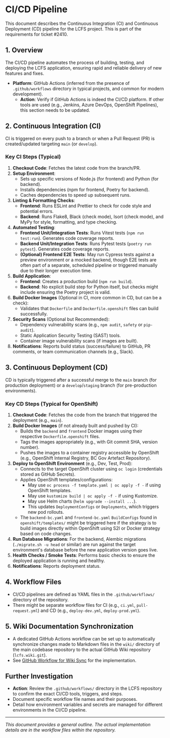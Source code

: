 # CI/CD Pipeline

This document describes the Continuous Integration (CI) and Continuous Deployment (CD) pipeline for the LCFS project. This is part of the requirements for ticket #2410.

## 1. Overview

The CI/CD pipeline automates the process of building, testing, and deploying the LCFS application, ensuring rapid and reliable delivery of new features and fixes.

*   **Platform**: GitHub Actions (inferred from the presence of `.github/workflows` directory in typical projects, and common for modern development).
    *   **Action**: Verify if GitHub Actions is indeed the CI/CD platform. If other tools are used (e.g., Jenkins, Azure DevOps, OpenShift Pipelines), this section needs to be updated.

## 2. Continuous Integration (CI)

CI is triggered on every push to a branch or when a Pull Request (PR) is created/updated targeting `main` (or `develop`).

### Key CI Steps (Typical)

1.  **Checkout Code**: Fetches the latest code from the branch/PR.
2.  **Setup Environment**: 
    *   Sets up specific versions of Node.js (for frontend) and Python (for backend).
    *   Installs dependencies (npm for frontend, Poetry for backend).
    *   Caches dependencies to speed up subsequent runs.
3.  **Linting & Formatting Checks**:
    *   **Frontend**: Runs ESLint and Prettier to check for code style and potential errors.
    *   **Backend**: Runs Flake8, Black (check mode), Isort (check mode), and MyPy for style, formatting, and type checking.
4.  **Automated Testing**:
    *   **Frontend Unit/Integration Tests**: Runs Vitest tests (`npm run test:run`). Generates code coverage reports.
    *   **Backend Unit/Integration Tests**: Runs Pytest tests (`poetry run pytest`). Generates code coverage reports.
    *   **(Optional) Frontend E2E Tests**: May run Cypress tests against a preview environment or a mocked backend, though E2E tests are often part of a separate, scheduled pipeline or triggered manually due to their longer execution time.
5.  **Build Application**:
    *   **Frontend**: Creates a production build (`npm run build`).
    *   **Backend**: No explicit build step for Python itself, but checks might include ensuring the Poetry project is valid.
6.  **Build Docker Images** (Optional in CI, more common in CD, but can be a check):
    *   Validates that `Dockerfile` and `Dockerfile.openshift` files can build successfully.
7.  **Security Scans** (Optional but Recommended):
    *   Dependency vulnerability scans (e.g., `npm audit`, `safety` or `pip-audit`).
    *   Static Application Security Testing (SAST) tools.
    *   Container image vulnerability scans (if images are built).
8.  **Notifications**: Reports build status (success/failure) to GitHub, PR comments, or team communication channels (e.g., Slack).

## 3. Continuous Deployment (CD)

CD is typically triggered after a successful merge to the `main` branch (for production deployment) or a `develop`/`staging` branch (for pre-production environments).

### Key CD Steps (Typical for OpenShift)

1.  **Checkout Code**: Fetches the code from the branch that triggered the deployment (e.g., `main`).
2.  **Build Docker Images** (if not already built and pushed by CI):
    *   Builds the `backend` and `frontend` Docker images using their respective `Dockerfile.openshift` files.
    *   Tags the images appropriately (e.g., with Git commit SHA, version number).
    *   Pushes the images to a container registry accessible by OpenShift (e.g., OpenShift Internal Registry, BC Gov Artefact Repository).
3.  **Deploy to OpenShift Environment** (e.g., Dev, Test, Prod):
    *   Connects to the target OpenShift cluster using `oc login` (credentials stored as GitHub Secrets).
    *   Applies OpenShift templates/configurations:
        *   May use `oc process -f template.yaml | oc apply -f -` if using OpenShift templates.
        *   May use `kustomize build | oc apply -f -` if using Kustomize.
        *   May use Helm charts (`helm upgrade --install ...`).
        *   This updates `DeploymentConfigs` or `Deployments`, which triggers new pod rollouts.
    *   The `backend-bc.yaml` and `frontend-bc.yaml` `BuildConfigs` found in `openshift/templates/` might be triggered here if the strategy is to build images directly within OpenShift using S2I or Docker strategy based on code changes.
4.  **Run Database Migrations**: For the backend, Alembic migrations (`./migrate.sh -u head` or similar) are run against the target environment's database before the new application version goes live.
5.  **Health Checks / Smoke Tests**: Performs basic checks to ensure the deployed application is running and healthy.
6.  **Notifications**: Reports deployment status.

## 4. Workflow Files

*   CI/CD pipelines are defined as YAML files in the `.github/workflows/` directory of the repository.
*   There might be separate workflow files for CI (e.g., `ci.yml`, `pull-request.yml`) and CD (e.g., `deploy-dev.yml`, `deploy-prod.yml`).

## 5. Wiki Documentation Synchronization

*   A dedicated GitHub Actions workflow can be set up to automatically synchronize changes made to Markdown files in the `wiki/` directory of the main codebase repository to the actual GitHub Wiki repository (`lcfs.wiki.git`).
*   See [GitHub Workflow for Wiki Sync](GitHub-Workflow-for-Wiki-Sync.md) for the implementation.

## Further Investigation

*   **Action**: Review the `.github/workflows/` directory in the LCFS repository to confirm the exact CI/CD tools, triggers, and steps.
*   Document specific workflow file names and their purposes.
*   Detail how environment variables and secrets are managed for different environments in the CI/CD pipeline.

---
*This document provides a general outline. The actual implementation details are in the workflow files within the repository.* 